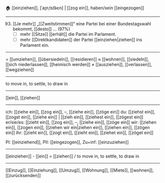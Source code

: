 🏠 [[einziehen]], [ˈaɪ̯nˌtsɪ͡əɛn] | [[zog ein]], haben/sein [[eingezogen]]

---

93. [[Je mehr]] „[[Zweitstimmen]]“ eine Partei bei einer Bundestagswahl bekommt, [[desto]] … (97%)
    - [ ] mehr [[Sitze]] [[erhält]] die Partei im Parlament.
    - [ ] mehr [[Direktkandidaten]] der Partei [[einziehen|ziehen]] ins Parlament ein.

---

= [[umziehen]], [[übersiedeln]], [[residieren]]
≈ [[wohnen]], [[siedeln]], [[sich niederlassen]], [[heimisch werden]]
≠ [[ausziehen]], [[verlassen]], [[wegziehen]]

---

to move in, to settle, to draw in

---

[[ein]], [[ziehen]]

---

ich: [[ziehe ein]], [[zog ein]], –, [[ziehe ein]], [[zöge ein]]
du: [[ziehst ein]], [[zogst ein]], [[ziehe ein]] | [[zieh ein]], [[ziehest ein]], [[zögest ein]]
er/sie/es: [[zieht ein]], [[zog ein]], –, [[ziehe ein]], [[zöge ein]]
wir: [[ziehen ein]], [[zogen ein]], [[ziehen wir ein|ziehen ein]], [[ziehen ein]], [[zögen ein]]
ihr: [[zieht ein]], [[zogt ein]], [[zieht ein]], [[ziehet ein]], [[zöget ein]]

PI: [[einziehend]], PII: [[eingezogen]], Zu+inf: [[einzuziehen]]

---

[[einziehen]] - [[ein]] = [[ziehen]] / to move in, to settle, to draw in

---

[[Einzug]], [[Einziehung]], [[Umzug]], [[Wohnung]], [[Miete]], [[wohnen]], [[zurücksenden]]
